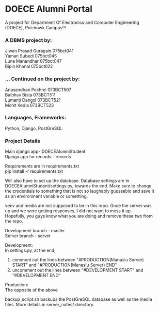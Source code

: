 # DOECE Alumni Portal
A project for Department Of Electronics and Computer Engineering (DOECE), Pulchowk Campus!!!

### A DBMS project by:<br>
Jiwan Prasad Guragain 075bct041<br>
Yaman Subedi          075bct045<br>
Luna Manandhar        075bct047<br>
Bipin Khanal          075bct022<br>

### ... Continued on the project by:<br>
Anusandhan Pokhrel 073BCT507<br>
Baibhav Bista      073BCT511<br>
Lumanti Dangol     073BCT521<br>
Mohit Kedia        073BCT523<br>


### Languages, Frameworks:
Python, Django, PostGreSQL


### Project Details
Main django app- DOECEAlumniStudent<br>
Django app for records - records<br>

Requirements are in requirements.txt<br>
pip install -r requirements.txt<br>

Will  also have to set up the database.
Database settings are in DOECEAlumniStudent/settings.py, towards the end.
Make sure to change the credentials to something that is not so 
laughably guessable and save it as an environment variable or something.


venv and media are not supposed to be in this repo.
Once the server was up and we were getting responses, 
I did not want to mess it up.<br>
Hopefully, you guys know what you are doing 
and remove these two from the repo.


Development branch - master<br>
Server branch - server<br>

Development:<br>
In settings.py, at the end, 
1) comment out the lines between 
    "#PRODUCTION(Manaslu Server) START"
    and
    "#PRODUCTION(Manaslu Server) END"
2) uncomment out the lines between 
    "#DEVELOPMENT START"
    and
    "#DEVELOPMENT END"
    
Production:<br>
The opposite of the above

backup_script.sh backups the PostGreSQL database as well as the media files.
More details in server_notes/ directory.

